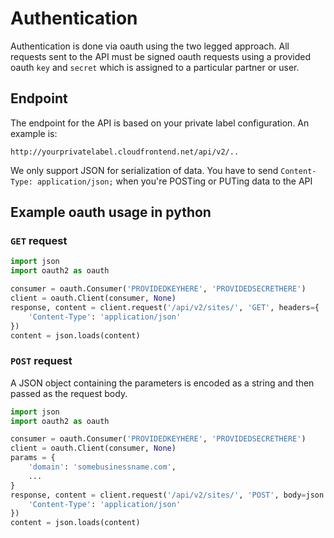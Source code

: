 # Authentication

Authentication is done via oauth using the two legged approach. All requests sent to the API must be signed oauth requests using a provided oauth `key` and `secret` which is assigned to a particular partner or user.

## Endpoint

The endpoint for the API is based on your private label configuration. An example is:

    http://yourprivatelabel.cloudfrontend.net/api/v2/..

We only support JSON for serialization of data. You have to send `Content-Type: application/json;` when you're POSTing or PUTing data to the API

## Example oauth usage in python

### `GET` request

```python
import json
import oauth2 as oauth

consumer = oauth.Consumer('PROVIDEDKEYHERE', 'PROVIDEDSECRETHERE')
client = oauth.Client(consumer, None)
response, content = client.request('/api/v2/sites/', 'GET', headers={
    'Content-Type': 'application/json'
})
content = json.loads(content)
```

### `POST` request

A JSON object containing the parameters is encoded as a string and then passed as the request body.

```python
import json
import oauth2 as oauth

consumer = oauth.Consumer('PROVIDEDKEYHERE', 'PROVIDEDSECRETHERE')
client = oauth.Client(consumer, None)
params = {
    'domain': 'somebusinessname.com',
    ...
}
response, content = client.request('/api/v2/sites/', 'POST', body=json.dumps(params), headers={
    'Content-Type': 'application/json'
})
content = json.loads(content)
```